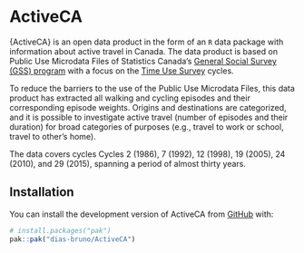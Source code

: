 
<!-- README.md is generated from README.Rmd. Please edit that file -->

# ActiveCA

<!-- badges: start -->
<!-- badges: end -->

{ActiveCA} is an open data product in the form of an `R` data package
with information about active travel in Canada. The data product is
based on Public Use Microdata Files of Statistics Canada’s [General
Social Survey (GSS)
program](https://www150.statcan.gc.ca/n1/pub/45-25-0001/index-eng.htm)
with a focus on the [Time Use
Survey](https://www150.statcan.gc.ca/n1/pub/45-25-0001/index-eng.htm#a7)
cycles.

To reduce the barriers to the use of the Public Use Microdata Files,
this data product has extracted all walking and cycling episodes and
their corresponding episode weights. Origins and destinations are
categorized, and it is possible to investigate active travel (number of
episodes and their duration) for broad categories of purposes (e.g.,
travel to work or school, travel to other’s home).

The data covers cycles Cycles 2 (1986), 7 (1992), 12 (1998), 19 (2005),
24 (2010), and 29 (2015), spanning a period of almost thirty years.

## Installation

You can install the development version of ActiveCA from
[GitHub](https://github.com/) with:

``` r
# install.packages("pak")
pak::pak("dias-bruno/ActiveCA")
```
